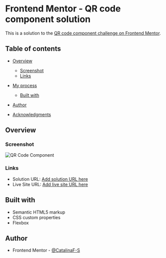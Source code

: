 # Frontend Mentor - QR code component solution

This is a solution to the [QR code component challenge on Frontend Mentor](https://www.frontendmentor.io/challenges/qr-code-component-iux_sIO_H).

## Table of contents

-   [Overview](#overview)
    -   [Screenshot](#screenshot)
    -   [Links](#links)
-   [My process](#my-process)

    -   [Built with](#built-with)

-   [Author](#author)
-   [Acknowledgments](#acknowledgments)

## Overview

### Screenshot

![QR Code Component](./screenshot.jpg)

### Links

-   Solution URL: [Add solution URL here](https://your-solution-url.com)
-   Live Site URL: [Add live site URL here](https://your-live-site-url.com)

## Built with

-   Semantic HTML5 markup
-   CSS custom properties
-   Flexbox

## Author

-   Frontend Mentor - [@CatalinaF-S](https://www.frontendmentor.io/profile/CatalinaF-S)
